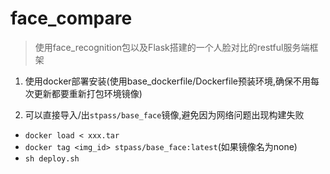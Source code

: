 # face_compare
  
> 使用face_recognition包以及Flask搭建的一个人脸对比的restful服务端框架

1. 使用docker部署安装(使用base_dockerfile/Dockerfile预装环境,确保不用每次更新都要重新打包环境镜像)

2. 可以直接导入/出`stpass/base_face`镜像,避免因为网络问题出现构建失败
 - `docker load < xxx.tar`
 - `docker tag <img_id> stpass/base_face:latest`(如果镜像名为none)
 - `sh deploy.sh`